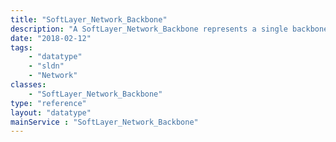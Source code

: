 ```yaml
---
title: "SoftLayer_Network_Backbone"
description: "A SoftLayer_Network_Backbone represents a single backbone connection from SoftLayer to the public Internet, from the Internet to the SoftLayer private network, or a link that connects the private networks between SoftLayer's datacenters. The SoftLayer_Network_Backbone data type is a collection of data associated with one of those connections. "
date: "2018-02-12"
tags:
    - "datatype"
    - "sldn"
    - "Network"
classes:
    - "SoftLayer_Network_Backbone"
type: "reference"
layout: "datatype"
mainService : "SoftLayer_Network_Backbone"
---
```

